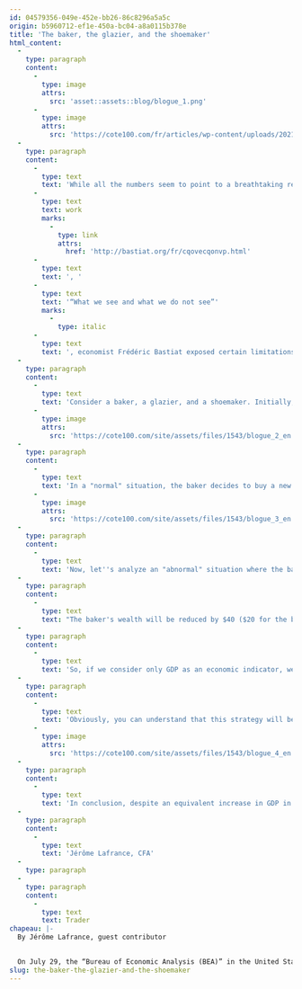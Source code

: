 ```yaml
---
id: 04579356-049e-452e-bb26-86c8296a5a5c
origin: b5960712-ef1e-450a-bc04-a8a0115b378e
title: 'The baker, the glazier, and the shoemaker'
html_content:
  -
    type: paragraph
    content:
      -
        type: image
        attrs:
          src: 'asset::assets::blog/blogue_1.png'
      -
        type: image
        attrs:
          src: 'https://cote100.com/fr/articles/wp-content/uploads/2021/08/blogue_1.png'
  -
    type: paragraph
    content:
      -
        type: text
        text: 'While all the numbers seem to point to a breathtaking recovery, the limits of GDP as an indicator of economic growth should not be overlooked. In his 1850 '
      -
        type: text
        text: work
        marks:
          -
            type: link
            attrs:
              href: 'http://bastiat.org/fr/cqovecqonvp.html'
      -
        type: text
        text: ', '
      -
        type: text
        text: '“What we see and what we do not see”'
        marks:
          -
            type: italic
      -
        type: text
        text: ', economist Frédéric Bastiat exposed certain limitations, which he explains using the parable of the broken window fallacy.'
  -
    type: paragraph
    content:
      -
        type: text
        text: 'Consider a baker, a glazier, and a shoemaker. Initially, the wealth of each businessman is $100 and therefore the wealth of society is $300.'
      -
        type: image
        attrs:
          src: 'https://cote100.com/site/assets/files/1543/blogue_2_en.png'
  -
    type: paragraph
    content:
      -
        type: text
        text: 'In a "normal" situation, the baker decides to buy a new pair of shoes. He goes to the shoemaker and exchanges $20 in capital for shoes worth $20. As a result, the shoemaker is richer by $20, and the baker''s wealth remains intact since in exchange for his capital he now enjoys a pair of shoes. At the glazier, nothing changes, and he continues to go about his business. In addition to contributing to GDP growth, this seemingly mundane transaction enriches society as a whole as shown in the following table.'
      -
        type: image
        attrs:
          src: 'https://cote100.com/site/assets/files/1543/blogue_3_en.png'
  -
    type: paragraph
    content:
      -
        type: text
        text: 'Now, let''s analyze an "abnormal" situation where the baker is the victim of an act of vandalism and his window (worth $20) is destroyed, so he will have to pay the glazier to replace it.'
  -
    type: paragraph
    content:
      -
        type: text
        text: "The baker's wealth will be reduced by $40 ($20 for the broken window and $20 for the capital he will have to pay to replace it). As a result, he will own a window valued at $20 and his total wealth will be $80. Since the glazier will have installed a window worth $20, he will be richer by $20 and the GDP will increase by $20."
  -
    type: paragraph
    content:
      -
        type: text
        text: 'So, if we consider only GDP as an economic indicator, we could conclude that breaking the windows of every storefront would be sufficient to grow the economy since, for each broken window, the glaziers will have to produce more.'
  -
    type: paragraph
    content:
      -
        type: text
        text: 'Obviously, you can understand that this strategy will be very ineffective from the point of view of society. In this situation, the GDP measurement ignores the impact caused by the destruction of the storefront window, the "What we do not see" to which Mr. Bastiat refers. In this scenario, since the baker must reduce his capital in order to acquire a shop window, he will not buy shoes from the shoemaker. So, the destruction of the window will have a positive impact on the glazier who sells an additional window (we can see it), and negative impact on the shoemaker who will not sell shoes to the baker (we cannot see it). We can clearly visualize these impacts using the next table.'
      -
        type: image
        attrs:
          src: 'https://cote100.com/site/assets/files/1543/blogue_4_en.png'
  -
    type: paragraph
    content:
      -
        type: text
        text: 'In conclusion, despite an equivalent increase in GDP in both cases, the destruction is not doing any good to the society. We can also draw a parallel between this parable and the impacts of the Covid-19 crisis. What we see: A meteoric economic recovery fueled by government subsidies and the injection of capital into the markets. What We Do Not See: The loss of wealth caused by this crisis, especially among small and medium enterprises, hidden behind these same government subsidies. When governments stop helping these businesses, will they be able to remain competitive and support the growth of the economy?'
  -
    type: paragraph
    content:
      -
        type: text
        text: 'Jérôme Lafrance, CFA'
  -
    type: paragraph
  -
    type: paragraph
    content:
      -
        type: text
        text: Trader
chapeau: |-
  By Jérôme Lafrance, guest contributor
   

  On July 29, the “Bureau of Economic Analysis (BEA)” in the United States published its preliminary analysis of GDP growth for the second quarter of 2021. The analysis shows an annualized growth of 6.5% of GDP during the 2nd quarter, for a total real GDP of $19,358.17 billion, or 0.81% higher than the previous pre-pandemic peak in 2019. We can also see the extent of the variation on this chart from the FRED database.
slug: the-baker-the-glazier-and-the-shoemaker
---
```

